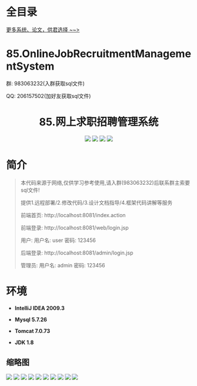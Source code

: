 # 全目录

[更多系统、论文，供君选择 ~~>](https://www.bitwise.net.cn)

# 85.OnlineJobRecruitmentManagementSystem

<p>群: 983063232(入群获取sql文件)</p>
<p>QQ: 206157502(加好友获取sql文件)</p>

<p><h1 align="center">85.网上求职招聘管理系统</h1></p>




<p align="center">
	<img src="https://img.shields.io/badge/jdk-1.8-orange.svg"/>
    <img src="https://img.shields.io/badge/srping-1.8-lightgrey.svg"/>
    <img src="https://img.shields.io/badge/springmvc-3.x-blue.svg"/>
    <img src="https://img.shields.io/badge/mybatis-3.x-blue.svg"/>
</p>

# 简介

> 本代码来源于网络,仅供学习参考使用,请入群(983063232)后联系群主索要sql文件!
>
> 提供1.远程部署/2.修改代码/3.设计文档指导/4.框架代码讲解等服务
>
> 前端首页: http://localhost:8081/index.action
>
> 前端登录: http://localhost:8081/web/login.jsp
>
> 用户: 用户名: user  密码: 123456
>
> 后端登录: http://localhost:8081/admin/login.jsp
>
> 管理员: 用户名: admin 密码: 123456



# 环境

- <b>IntelliJ IDEA 2009.3</b>

- <b>Mysql 5.7.26</b>

- <b>Tomcat 7.0.73</b>

- <b>JDK 1.8</b>


## 缩略图

![](https://bitwise.oss-cn-heyuan.aliyuncs.com/2024/9/10/e01daf40-9d09-4e25-8172-c38d4d08ea9f.png)
![](https://bitwise.oss-cn-heyuan.aliyuncs.com/2024/9/10/39eb32ed-a60b-4344-8956-adf92f44672e.png)
![](https://bitwise.oss-cn-heyuan.aliyuncs.com/2024/9/10/61f5da52-4713-4dab-8ebe-0df151a588e1.png)
![](https://bitwise.oss-cn-heyuan.aliyuncs.com/2024/9/10/c59a8d39-cb19-48c3-bbcc-a72ab401a776.png)
![](https://bitwise.oss-cn-heyuan.aliyuncs.com/2024/9/10/0e0fc734-aa99-42ab-ad62-88c88f26f548.png)
![](https://bitwise.oss-cn-heyuan.aliyuncs.com/2024/9/10/27c15b01-bd81-4e71-8e61-2c2f9332d0e8.png)
![](https://bitwise.oss-cn-heyuan.aliyuncs.com/2024/9/10/3e7e2f52-a775-401d-804b-2468f8cf81c9.png)
![](https://bitwise.oss-cn-heyuan.aliyuncs.com/2024/9/10/7c8be67e-4b48-4e79-97df-328a17bb5516.png)
![](https://bitwise.oss-cn-heyuan.aliyuncs.com/2024/9/10/31c07c37-46d0-4482-97bd-16d978f45ddb.png)
![](https://bitwise.oss-cn-heyuan.aliyuncs.com/2024/9/10/f25cdb9b-29de-45a6-ad1c-026deb425fe3.png)




